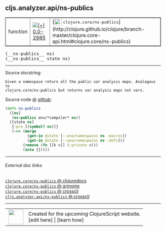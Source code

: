 ## cljs.analyzer.api/ns-publics



 <table border="1">
<tr>
<td>function</td>
<td><a href="https://github.com/cljsinfo/cljs-api-docs/tree/0.0-2985"><img valign="middle" alt="[+] 0.0-2985" title="Added in 0.0-2985" src="https://img.shields.io/badge/+-0.0--2985-lightgrey.svg"></a> </td>
<td>
[<img height="24px" valign="middle" src="http://i.imgur.com/1GjPKvB.png"> <samp>clojure.core/ns-publics</samp>](http://clojure.github.io/clojure/branch-master/clojure.core-api.html#clojure.core/ns-publics)
</td>
</tr>
</table>


 <samp>
(__ns-publics__ ns)<br>
</samp>
 <samp>
(__ns-publics__ state ns)<br>
</samp>

---





Source docstring:

```
Given a namespace return all the public var analysis maps. Analagous to
clojure.core/ns-publics but returns var analysis maps not vars.
```


Source code @ [github](https://github.com/clojure/clojurescript/blob/r1.7.10/src/main/clojure/cljs/analyzer/api.clj#L173-L184):

```clj
(defn ns-publics
  ([ns]
   (ns-publics env/*compiler* ns))
  ([state ns]
   {:pre [(symbol? ns)]}
   (->> (merge
          (get-in @state [::ana/namespaces ns :macros])
          (get-in @state [::ana/namespaces ns :defs]))
        (remove (fn [[k v]] (:private v)))
        (into {}))))
```

<!--
Repo - tag - source tree - lines:

 <pre>
clojurescript @ r1.7.10
└── src
    └── main
        └── clojure
            └── cljs
                └── analyzer
                    └── <ins>[api.clj:173-184](https://github.com/clojure/clojurescript/blob/r1.7.10/src/main/clojure/cljs/analyzer/api.clj#L173-L184)</ins>
</pre>

-->

---



###### External doc links:

[`clojure.core/ns-publics` @ clojuredocs](http://clojuredocs.org/clojure.core/ns-publics)<br>
[`clojure.core/ns-publics` @ grimoire](http://conj.io/store/v1/org.clojure/clojure/1.7.0-beta3/clj/clojure.core/ns-publics/)<br>
[`clojure.core/ns-publics` @ crossclj](http://crossclj.info/fun/clojure.core/ns-publics.html)<br>
[`cljs.analyzer.api/ns-publics` @ crossclj](http://crossclj.info/fun/cljs.analyzer.api/ns-publics.html)<br>

---

 <table>
<tr><td>
<img valign="middle" align="right" width="48px" src="http://i.imgur.com/Hi20huC.png">
</td><td>
Created for the upcoming ClojureScript website.<br>
[edit here] | [learn how]
</td></tr></table>

[edit here]:https://github.com/cljsinfo/cljs-api-docs/blob/master/cljsdoc/cljs.analyzer.api_ns-publics.cljsdoc
[learn how]:https://github.com/cljsinfo/cljs-api-docs/wiki/cljsdoc-files

<!--

This information was too distracting to show to readers, but I'll leave it
commented here since it is helpful to:

- pretty-print the data used to generate this document
- and show how to retrieve that data



The API data for this symbol:

```clj
{:ns "cljs.analyzer.api",
 :name "ns-publics",
 :signature ["[ns]" "[state ns]"],
 :history [["+" "0.0-2985"]],
 :type "function",
 :full-name-encode "cljs.analyzer.api_ns-publics",
 :source {:code "(defn ns-publics\n  ([ns]\n   (ns-publics env/*compiler* ns))\n  ([state ns]\n   {:pre [(symbol? ns)]}\n   (->> (merge\n          (get-in @state [::ana/namespaces ns :macros])\n          (get-in @state [::ana/namespaces ns :defs]))\n        (remove (fn [[k v]] (:private v)))\n        (into {}))))",
          :title "Source code",
          :repo "clojurescript",
          :tag "r1.7.10",
          :filename "src/main/clojure/cljs/analyzer/api.clj",
          :lines [173 184]},
 :full-name "cljs.analyzer.api/ns-publics",
 :clj-symbol "clojure.core/ns-publics",
 :docstring "Given a namespace return all the public var analysis maps. Analagous to\nclojure.core/ns-publics but returns var analysis maps not vars."}

```

Retrieve the API data for this symbol:

```clj
;; from Clojure REPL
(require '[clojure.edn :as edn])
(-> (slurp "https://raw.githubusercontent.com/cljsinfo/cljs-api-docs/catalog/cljs-api.edn")
    (edn/read-string)
    (get-in [:symbols "cljs.analyzer.api/ns-publics"]))
```

-->
